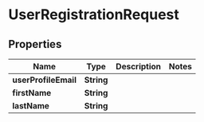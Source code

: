 

# UserRegistrationRequest


## Properties

| Name | Type | Description | Notes |
|------------ | ------------- | ------------- | -------------|
|**userProfileEmail** | **String** |  |  |
|**firstName** | **String** |  |  |
|**lastName** | **String** |  |  |



